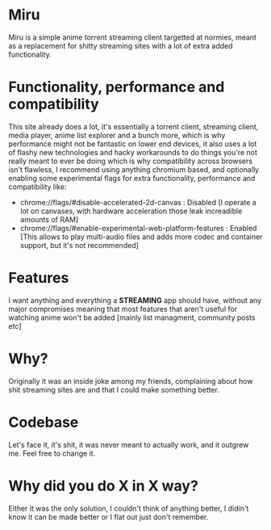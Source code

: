 # Miru
Miru is a simple anime torrent streaming client targetted at normies, meant as a replacement for shitty streaming sites with a lot of extra added functionality.
# Functionality, performance and compatibility
This site already does a lot, it's essentially a torrent client, streaming client, media player, anime list explorer and a bunch more, which is why performance might not be fantastic on lower end devices, it also uses a lot of flashy new technologies and hacky workarounds to do things you're not really meant to ever be doing which is why compatibility across browsers isn't flawless, I recommend using anything chromium based, and optionally enabling some experimental flags for extra functionality, performance and compatibility like:
- chrome://flags/#disable-accelerated-2d-canvas : Disabled [I operate a lot on canvases, with hardware acceleration those leak increadible amounts of RAM]
- chrome://flags/#enable-experimental-web-platform-features : Enabled [This allows to play multi-audio files and adds more codec and container support, but it's not recommended]
# Features
I want anything and everything a **__STREAMING__** app should have, without any major compromises meaning that most features that aren't useful for watching anime won't be added [mainly list managment, community posts etc]
# Why?
Originally it was an inside joke among my friends, complaining about how shit streaming sites are and that I could make something better.
# Codebase
Let's face it, it's shit, it was never meant to actually work, and it outgrew me. Feel free to change it.
# Why did you do X in X way?
Either it was the only solution, I couldn't think of anything better, I didin't know it can be made better or I flat out just don't remember.